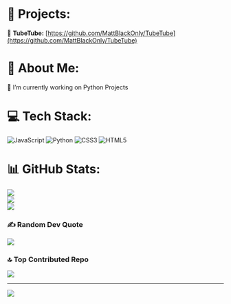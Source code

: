 # 🚀 Projects:
📢 **TubeTube:** [https://github.com/MattBlackOnly/TubeTube](https://github.com/MattBlackOnly/TubeTube)

# 💫 About Me:
🔭 I’m currently working on Python Projects


# 💻 Tech Stack:
![JavaScript](https://img.shields.io/badge/javascript-%23323330.svg?style=for-the-badge&logo=javascript&logoColor=%23F7DF1E) ![Python](https://img.shields.io/badge/python-3670A0?style=for-the-badge&logo=python&logoColor=ffdd54) ![CSS3](https://img.shields.io/badge/css3-%231572B6.svg?style=for-the-badge&logo=css3&logoColor=white) ![HTML5](https://img.shields.io/badge/html5-%23E34F26.svg?style=for-the-badge&logo=html5&logoColor=white)
# 📊 GitHub Stats:
![](https://github-readme-stats.vercel.app/api?username=MattBlackOnly&theme=github_dark_dimmed&hide_border=true&include_all_commits=true&count_private=true)<br/>
![](https://github-readme-streak-stats.herokuapp.com/?user=MattBlackOnly&theme=github_dark_dimmed&hide_border=true)<br/>
![](https://github-readme-stats.vercel.app/api/top-langs/?username=MattBlackOnly&theme=github_dark_dimmed&hide_border=true&include_all_commits=true&count_private=true&layout=compact)

### ✍️ Random Dev Quote
![](https://quotes-github-readme.vercel.app/api?type=horizontal&theme=radical)

### 🔝 Top Contributed Repo
![](https://github-contributor-stats.vercel.app/api?username=MattBlackOnly&limit=5&theme=github_dark_dimmed&combine_all_yearly_contributions=true)

---
[![](https://visitcount.itsvg.in/api?id=MattBlackOnly&icon=0&color=1)](https://visitcount.itsvg.in)

<!-- Proudly created with GPRM ( https://gprm.itsvg.in ) -->
